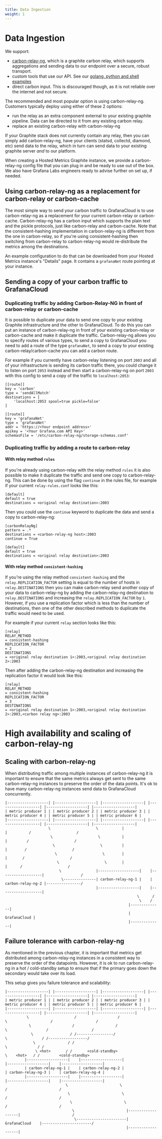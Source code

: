 ```yaml
---
title: Data Ingestion
weight: 1
---
```


# Data Ingestion

We support:

* [carbon-relay-ng](https://github.com/graphite-ng/carbon-relay-ng), which is a graphite carbon relay, which supports aggregations and sending data to our endpoint over a secure, robust transport.
* custom tools that use our API. See our [golang, python and shell examples](https://github.com/grafana/hosted-metrics-sender-example)
* direct carbon input. This is discouraged though, as it is not reliable over the internet and not secure.

The recommended and most popular option is using carbon-relay-ng.
Customers typically deploy using either of these 2 options:

* run the relay as an extra component external to your existing graphite pipeline. Data can be directed to it from any existing carbon relay.
* replace an existing carbon-relay with carbon-relay-ng

If your Graphite stack does not currently contain any relay, then you can simply add carbon-relay-ng, have your clients (statsd, collectd, diamond, etc) send data to the relay, which in turn can send data to your existing graphite server *and* to our platform.

When creating a Hosted Metrics Graphite instance, we provide a carbon-relay-ng config file that you can plug in and be ready to use out of the box.
We also have Grafana Labs engineers ready to advise further on set up, if needed.

## Using carbon-relay-ng as a replacement for carbon-relay or carbon-cache

The most simple way to send your carbon traffic to GrafanaCloud is to use carbon-relay-ng as a replacement for your current carbon-relay or carbon-cache. Carbon-relay-ng has a carbon input which supports the plain text and the pickle protocols, just like carbon-relay and carbon-cache. Note that the consistent-hashing implementation in carbon-relay-ng is different from the one in carbon-relay, so if you're using consistent-hashing then switching from carbon-relay to carbon-relay-ng would re-distribute the metrics among the destinations.

An example configuration to do that can be downloaded from your Hosted Metrics instance's "Details" page. It contains a `grafanaNet` route pointing at your instance.

## Sending a copy of your carbon traffic to GrafanaCloud

### Duplicating traffic by adding Carbon-Relay-NG in front of carbon-relay or carbon-cache

It is possible to duplicate your data to send one copy to your existing Graphite infrastructure and the other to GrafanaCloud. To do this you can put an instance of carbon-relay-ng in front of your existing carbon-relay or carbon-cache and make it duplicate the traffic. Carbon-relay-ng allows you to specify routes of various types, to send a copy to GrafanaCloud you need to add a route of the type `grafanaNet`, to send a copy to your existing carbon-relay/carbon-cache you can add a carbon route.

For example if you currently have carbon-relay listening on port `2003` and all of your infrastructure is sending its carbon traffic there, you could change it to listen on port `2053` instead and then start a carbon-relay-ng on port `2003` with this config to send a copy of the traffic to `localhost:2053`:

```
[[route]]
key = 'carbon'
type = 'sendAllMatch'
destinations = [
    'localhost:2053 spool=true pickle=false'
]

[[route]]
key = 'grafanaNet'
type = 'grafanaNet'
addr = 'https://<Your endpoint address>'
apikey = '<Your Grafana.com API Key>'
schemasFile = '/etc/carbon-relay-ng/storage-schemas.conf'
```

### Duplicating traffic by adding a route to carbon-relay

#### With relay method `rules`

If you're already using carbon-relay with the relay method `rules` it is also possible to make it duplicate the traffic and send one copy to carbon-relay-ng. This can be done by using the flag `continue` in the rules file, for example if your current `relay-rules.conf` looks like this:

```
[default]
default = true
destinations = <original relay destination>:2003
```

Then you could use the `continue` keyword to duplicate the data and send a copy to carbon-relay-ng:

```
[carbonRelayNg]
pattern = .*
destinations = <carbon-relay-ng host>:2003
continue = True

[default]
default = true
destinations = <original relay destination>:2003
```

#### With relay method `consistent-hashing`

If you're using the relay method `consistent-hashing` and the `relay.REPLICATION_FACTOR` setting is equal to the number of hosts in `relay.DESTINATIONS` then you can make carbon-relay send another copy of your data to carbon-relay-ng by adding the carbon-relay-ng destination to `relay.DESTINATIONS` and increasing the `relay.REPLICATION_FACTOR` by `1`. However, if you use a replication factor which is less than the number of destinations, then one of the other described methods to duplicate the traffic would need to be used.

For example if your current `relay` section looks like this:

```
[relay]
RELAY_METHOD                                                                            = consistent-hashing
REPLICATION_FACTOR                                                                      = 2
DESTINATIONS                                                                            = <original relay destination 1>:2003,<original relay destination 2>:2003
```

Then after adding the carbon-relay-ng destination and increasing the replication factor it would look like this:

```
[relay]
RELAY_METHOD                                                                            = consistent-hashing
REPLICATION_FACTOR                                                                      = 3
DESTINATIONS                                                                            = <original relay destination 1>:2003,<original relay destination 2>:2003,<carbon relay ng>:2003
```

# High availability and scaling of carbon-relay-ng

## Scaling with carbon-relay-ng

When distributing traffic among multiple instances of carbon-relay-ng it is important to ensure that the same metrics always get sent to the same carbon-relay-ng instances to preserve the order of the data points. It's ok to have many carbon-relay-ng instances send data to GrafanaCloud concurrently.

```
|-------------------| |-------------------| |-------------------| |-------------------| |-------------------| |-------------------|
| metric producer 1 | | metric producer 2 | | metric producer 3 | | metric producer 4 | | metric producer 5 | | metric producer 6 | 
|-------------------| |-------------------| |-------------------| |-------------------| |-------------------| |-------------------| 
                    \                     \           |                      |          /                     /
                     \                     \          |                      |         /                     /
                      \                     \         |                      |        /                     /
                       \                     \        |                      |       /                     /
                        \                     \       |                      |      /                     /
                         \                |-------------------|    |-------------------|                 /
                          \---------------| carbon-relay-ng-1 |    | carbon-relay-ng-2 |----------------/
                                          |-------------------|    |-------------------|
                                                             \      /
                                                              \    /
                                                         |--------------|
                                                         | GrafanaCloud |
                                                         |--------------|
```

## Failure tolerance with carbon-relay-ng

As mentioned in the previous chapter, it is important that metrics get distributed among carbon-relay-ng instances in a consistent way to preserve the order of the datapoints. However, it is ok to run carbon-relay-ng in a hot / cold-standby setup to ensure that if the primary goes down the secondary would take over its load.

This setup gives you failure tolerance and scalability:

```
|-------------------| |-------------------| |-------------------| |-------------------| |-------------------| |-------------------|
| metric producer 1 | | metric producer 2 | | metric producer 3 | | metric producer 4 | | metric producer 5 | | metric producer 6 | 
|-------------------| |-------------------| |-------------------| |-------------------| |-------------------| |-------------------| 
          \                     /                   /                        \                    /                    /
           \                   /                   /                          \                  /                    /
            \                 / /-----------------/                            \                / /------------------/
             \               / /                                                \              / /
              \ <hot>       / /       <cold-standby>                             \    <hot>   / /         <cold-standby>
         |-------------------|    |-------------------|                       |-------------------|    |-------------------|
         | carbon-relay-ng-1 |    | carbon-relay-ng-2 |                       | carbon-relay-ng-3 |    | carbon-relay-ng-4 |
         |-------------------|    |-------------------|                       |-------------------|    |-------------------|
                            \                        \                         /                        /
                             \                        \                       /                        /
                              \                        \                     /                        /
                               \                        |-------------------|                        /
                                \-----------------------|   GrafanaCloud    |-----------------------/
                                                        |-------------------|
```